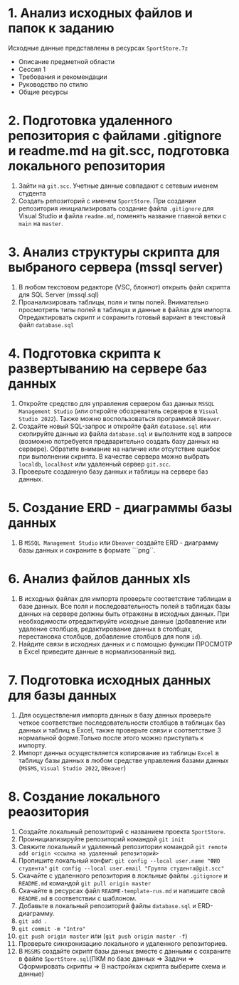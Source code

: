 # 1. Анализ исходных файлов и папок к заданию

Исходные данные представлены в ресурсах ```SportStore.7z```

- Описание предметной области
- Сессия 1
- Требования и рекомендации
- Руководство по стилю
- Общие ресурсы

# 2. Подготовка удаленного репозитория с файлами .gitignore и readme.md на git.scc, подготовка локального репозитория 

1. Зайти на ```git.scc```. Учетные данные совпадают с сетевым именем студента
2. Создать репозиторий c именем ```SportStore```. При создании репозитория инициализировать создание файла ```.gitignore``` для Visual Studio и файла ```readme.md```, поменять название главной ветки с ```main``` на ```master```.

# 3. Анализ структуры скрипта для выбраного сервера (mssql server)

1. В любом текстовом редакторе (VSC, блокнот) открыть файл скрипта для SQL Server (mssql.sql)
2. Проанализировать таблицы, поля и типы полей. Внимательно просмотреть типы полей в таблицах и данные в файлах для импорта. Отредактировать скрипт и сохранить готовый вариант в текстовый файл ```database.sql```

# 4. Подготовка скрипта к развертыванию на сервере баз данных

1. Откройте средство для управления сервером баз данных ```MSSQL Management Studio``` (или откройте обозреватель серверов в ```Visual Studio 2022```). Также можно воспользоваться программой ```DBeaver```.
2. Создайте новый SQL-запрос и откройте файл ```database.sql``` или скопируйте данные из файла ```database.sql``` и выполните код в запросе (возможно потребуется предварительно создать базу данных на сервере). Обратите внимание на наличие или отсутствие ошибок при выполнении скрипта. В качестве сервера можно выбрать ```localdb```, ```localhost``` или удаленный сервер ```git.scc```.
3. Проверьте созданную базу данных и таблицы на сервере баз данных.

# 5. Создание ERD - диаграммы базы данных

1. В ```MSSQL Management Studio``` или ```Dbeaver``` создайте ERD - диаграмму базы данных и сохраните в формате ```png``.


# 6. Анализ файлов данных xls

1. В исходных файлах для импорта проверьте соответствие таблицам в базе данных. Все поля и последовательность полей в таблицах базы данных на сервере должны быть отражены в исходных данных. При необходимости отредактируйте исходные данные (добавление или удаление столбцов, редактирование данных в столбцах, перестановка столбцов, добавление столбцов для поля ```id```).
2. Найдите связи в исходных данных и с помощью функции ПРОСМОТР в Excel приведите данные в нормализованный вид.


# 7. Подготовка исходных данных для базы данных

1. Для осуществления импорта данных в базу данных проверьте четкое соответствие последовательности столбцов в таблицах баз данных и таблиц в Excel, также проверьте связи и соответствие 3 нормальной форме.Только после этого можно приступать к импорту.
2.  Импорт данных осуществляется копирование из таблицы ```Excel``` в таблицу базы данных в любом средстве управления базами данных (```MSSMS```, ```Visual Studio 2022```, ```DBeaver```)

# 8. Создание локального реаозитория

1. Создайте локальный репозиторий с названием проекта ```SportStore```.
2. Проинициализируйте репозиторий командой ```git init```
3. Свяжите локальный и удаленный репозитории командой ```git remote add origin <ссылка на удаленный репозиторий>```
4. Пропишите локальный конфиг: 
    ```git config --local user.name "ФИО студента"```
    ```git config --local user.email "Группа студента@git.scc"```
5. Скачайте с удаленного репозитория в локльные файлы ```.gitignore``` и ```README.md``` командой ```git pull origin master```
6. Скачайте в ресурсах файл ```README-template-rus.md``` и напишите свой ```README.md``` в соответствии с шаблоном.
7. Добавьте в локальный репозиторий файлы ```database.sql``` и ERD-диаграмму.
8. ```git add .```
9. ```git commit -m "Intro"```
10. ```git push origin master``` или (```git push origin master -f```)
11. Проверьте синхронизацию локального и удаленного репозиториев.
12. В ```MSSMS``` создайте скрипт базы данных вместе с данными с сохраните в файле ```SportStore.sql```(ПКM по базе данных => Задачи => Сформировать скрипты => В настройках скрипта выберите схема и данные)


